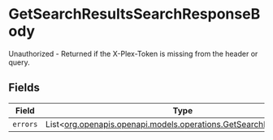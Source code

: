 # GetSearchResultsSearchResponseBody

Unauthorized - Returned if the X-Plex-Token is missing from the header or query.


## Fields

| Field                                                                                                                    | Type                                                                                                                     | Required                                                                                                                 | Description                                                                                                              |
| ------------------------------------------------------------------------------------------------------------------------ | ------------------------------------------------------------------------------------------------------------------------ | ------------------------------------------------------------------------------------------------------------------------ | ------------------------------------------------------------------------------------------------------------------------ |
| `errors`                                                                                                                 | List<[org.openapis.openapi.models.operations.GetSearchResultsErrors](../../models/operations/GetSearchResultsErrors.md)> | :heavy_minus_sign:                                                                                                       | N/A                                                                                                                      |